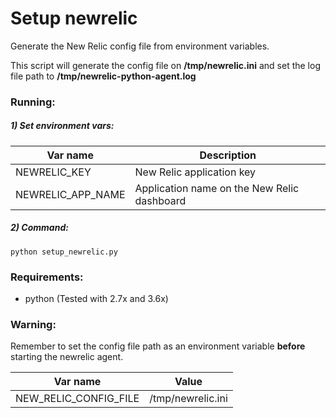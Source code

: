 # Setup newrelic
Generate the New Relic config file from environment variables.

This script will generate the config file on **/tmp/newrelic.ini** and set the log file path to **/tmp/newrelic-python-agent.log**

### Running:

##### 1) Set environment vars:
| Var name  | Description |
| ------------- | ------------- |
| NEWRELIC_KEY | New Relic application key |
| NEWRELIC_APP_NAME | Application name on the New Relic dashboard |


##### 2) Command:
```
python setup_newrelic.py
```

### Requirements:
- python (Tested with 2.7x and 3.6x)



### Warning:
Remember to set the config file path as an environment variable **before** starting the newrelic agent.

| Var name  | Value |
| ------------- | ------------- |
| NEW_RELIC_CONFIG_FILE | /tmp/newrelic.ini |
